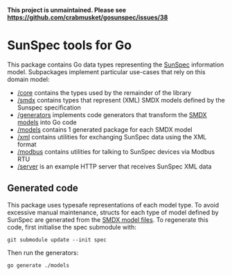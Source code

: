 **This project is unmaintained. Please see https://github.com/crabmusket/gosunspec/issues/38**

# SunSpec tools for Go

This package contains Go data types representing the [SunSpec][] information model.
Subpackages implement particular use-cases that rely on this domain model:

 * [/core](./core) contains the types used by the remainder of the library
 * [/smdx](./smdx) contains types that represent (XML) SMDX models defined by the Sunspec specification
 * [/generators](./generators) implements code generators that transform the [SMDX models][SMDX] into Go code
 * [/models](./models) contains 1 generated package for each SMDX model
 * [/xml](./xml) contains utilities for exchanging SunSpec data using the XML format
 * [/modbus](#) contains utilities for talking to SunSpec devices via Modbus RTU
 * [/server](#) is an example HTTP server that receives SunSpec XML data

[SunSpec]: http://sunspec.org/
[SMDX]: https://github.com/sunspec/models

## Generated code

This package uses typesafe representations of each model type. To avoid
excessive manual maintenance, structs for each type of model defined by SunSpec
are generated from the [SMDX model files][SMDX]. To regenerate this code, first
initialise the spec submodule with:

    git submodule update --init spec

Then run the generators:

    go generate ./models
